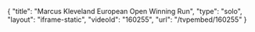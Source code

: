 {
    "title": "Marcus Kleveland European Open Winning Run",
    "type": "solo",
    "layout": "iframe-static",
    "videoId": "160255",
    "url": "\/tvpembed\/160255"
}